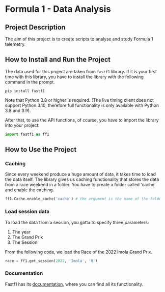 # Formula 1 - Data Analysis
 
## Project Description
The aim of this project is to create scripts to analyse and study Formula 1 telemetry. 

## How to Install and Run the Project
The data used for this project are taken from `fastf1` library. 
If it is your first time with this library, you have to install the library with the following command in the prompt. 
```shell
pip install fastf1
```
Note that Python 3.8 or higher is required. (The live timing client does not support Python 3.10, therefore full functionality is only available with Python 3.8 and 3.9).

After that, to use the API functions, of course, you have to import the library into your project.
```python
import fastf1 as ff1
```

## How to Use the Project
### Caching
Since every weekend produce a huge amount of data, it takes time to load the data itself. The library gives us caching functionality that stores the data from a race weekend in a folder.
You have to create a folder called 'cache' and enable the caching. 
```python
ff1.Cache.enable_cache('cache') # the argument is the name of the folder. Be careful at your folder path. 
```
### Load session data
To load the data from a session, you gotta to specify three parameters:
1. The year
2. The Grand Prix
3. The Session

From the following code, we load the Race of the 2022 Imola Grand Prix.
```python
race = ff1.get_session(2022, 'Imola', 'R')
```
### Documentation
Fastf1 has its [documentation](https://theoehrly.github.io/Fast-F1/), where you can find all its functionality. 
